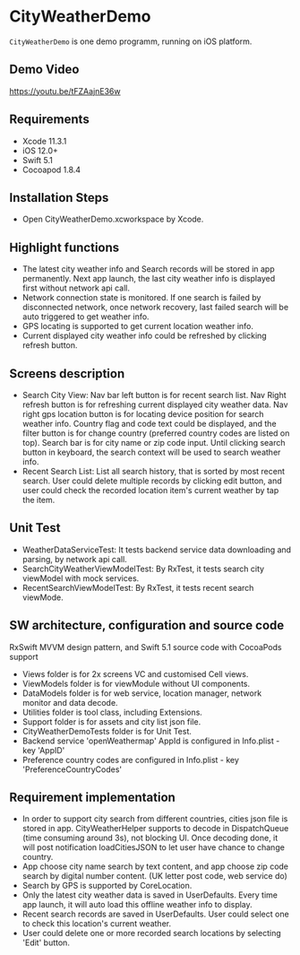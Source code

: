 # CityWeatherDemo 

`CityWeatherDemo` is one demo programm, running on iOS platform.



## Demo	Video
https://youtu.be/tFZAajnE36w

## Requirements
- Xcode 11.3.1
- iOS 12.0+
- Swift 5.1
- Cocoapod 1.8.4

## Installation Steps
- Open CityWeatherDemo.xcworkspace by Xcode.

## Highlight functions
- The latest city weather info and Search records will be stored in app permanently. Next app launch, the last city weather info is displayed first without network api call.
- Network connection state is monitored. If one search is failed by disconnected network, once network recovery, last failed search will be auto triggered to get weather info.
- GPS locating is supported to get current location weather info.
- Current displayed city weather info could be refreshed by clicking refresh button.

## Screens description
- Search City View: 
  Nav bar left button is for recent search list. Nav Right refresh button is for refreshing current displayed city weather data. Nav right gps location button is for locating device position for search weather info. Country flag and code text could be displayed, and the filter button is for change country (preferred country codes are listed on top). Search bar is for city name or zip code input. Until clicking search button in keyboard, the search context will be used to search weather info.
- Recent Search List: 
  List all search history, that is sorted by most recent search. User could delete multiple records by clicking edit button, and user could check the recorded location item's current weather by tap the item.

## Unit Test
- WeatherDataServiceTest: It tests backend service data downloading and parsing, by network api call.
- SearchCityWeatherViewModelTest: By RxTest, it tests search city viewModel with mock services.
- RecentSearchViewModelTest: By RxTest, it tests recent search viewMode.

## SW architecture, configuration and source code
RxSwift MVVM design pattern, and Swift 5.1 source code with CocoaPods support

- Views folder is for 2x screens VC and customised Cell views.
- ViewModels folder is for viewModule without UI components.
- DataModels folder is for web service, location manager, network monitor and data decode.
- Utilities folder is tool class, including Extensions.
- Support folder is for assets and city list json file.
- CityWeatherDemoTests folder is for Unit Test.
- Backend service 'openWeathermap' AppId is configured in Info.plist - key 'AppID'
- Preference country codes are configured in Info.plist - key 'PreferenceCountryCodes' 

## Requirement implementation
- In order to support city search from different countries, cities json file is stored in app. CityWeatherHelper supports to decode in DispatchQueue (time consuming around 3s), not blocking UI. Once decoding done, it will post notification loadCitiesJSON to let user have chance to change country. 
- App choose city name search by text content, and app choose zip code search by digital number content. (UK letter post code, web service do)
- Search by GPS is supported by CoreLocation. 
- Only the latest city weather data is saved in UserDefaults. Every time app launch, it will auto load this offline weather info to display.
- Recent search records are saved in UserDefaults. User could select one to check this location's current weather.
- User could delete one or more recorded search locations by selecting 'Edit' button.


